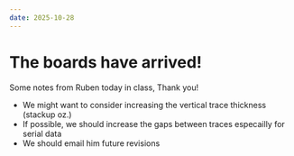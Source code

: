 ```yaml
---
date: 2025-10-28
---
```


# The boards have arrived!

Some notes from Ruben today in class, Thank you!

- We might want to consider increasing the vertical trace thickness (stackup oz.)
- If possible, we should increase the gaps between traces especailly for serial data
- We should email him future revisions
